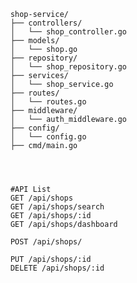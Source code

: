 

        shop-service/
        ├── controllers/
        │   └── shop_controller.go
        ├── models/
        │   └── shop.go
        ├── repository/
        │   └── shop_repository.go
        ├── services/
        │   └── shop_service.go
        ├── routes/
        │   └── routes.go
        ├── middleware/
        │   └── auth_middleware.go
        ├── config/
        │   └── config.go
        ├── cmd/main.go




        #API List
        GET /api/shops
        GET /api/shops/search
        GET /api/shops/:id
        GET /api/shops/dashboard

        POST /api/shops/

        PUT /api/shops/:id
        DELETE /api/shops/:id